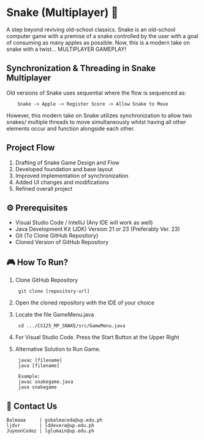 
# Snake (Multiplayer) 🐍
A step beyond reviving old-school classics. Snake is an old-school computer game with a premise of a snake controlled by the user with a goal of consuming as many apples as possible. Now, this is a modern take on snake with a twist... MULTIPLAYER GAMEPLAY!

## Synchronization & Threading in Snake Multiplayer
Old versions of Snake uses sequential where the flow is sequenced as:

        Snake -> Apple -> Register Score -> Allow Snake to Move

However, this modern take on Snake utilizes synchronization to allow two snakes/ multiple threads to move simultaneously whilst having all other elements occur and function alongside each other.

## Project Flow
1. Drafting of Snake Game Design and Flow
2. Developed foundation and base layout
3. Improved implementation of synchronization
4. Added UI changes and modifications
5. Refined overall project

## ⚙️ Prerequisites
- Visual Studio Code / IntelliJ (Any IDE will work as well)
- Java Development Kit (JDK) Version 21 or 23 (Preferably Ver. 23)
- Git (To Clone GitHub Repository)
- Cloned Version of GitHub Repository

## 🎮 How To Run?
1. Clone GitHub Repository

        git clone [repository-url]
2. Open the cloned repository with the IDE of your choice
3. Locate the file GameMenu.java

        cd .../CS125_MP_SNAKE/src/GameMenu.java

4. For Visual Studio Code. Press the Start Button at the Upper Right
5. Alternative Solution to Run Game.

        javac [filename]
        java [filename]

        Example:
        javac snakegame.java
        java snakegame
    


## 👥 Contact Us
    Balmaaa     | gsbalmaceda@up.edu.ph
    ljdvr       | lddevera@up.edu.ph
    JuyeonCodez | lglumain@up.edu.ph   

